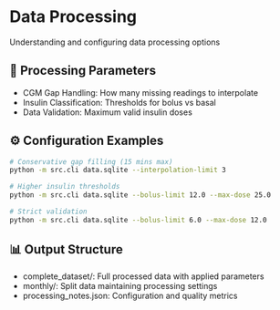 <div class="hero">
  <h1>Data Processing</h1>
  <p>Understanding and configuring data processing options</p>
</div>

## 🔄 Processing Parameters

<div class="feature-card">
<ul>
    <li>CGM Gap Handling: How many missing readings to interpolate</li>
    <li>Insulin Classification: Thresholds for bolus vs basal</li>
    <li>Data Validation: Maximum valid insulin doses</li>
</ul>
</div>

## ⚙️ Configuration Examples

<div class="feature-card">

```bash
# Conservative gap filling (15 mins max)
python -m src.cli data.sqlite --interpolation-limit 3

# Higher insulin thresholds
python -m src.cli data.sqlite --bolus-limit 12.0 --max-dose 25.0

# Strict validation
python -m src.cli data.sqlite --bolus-limit 6.0 --max-dose 12.0
```

</div>

## 📊 Output Structure

<div class="feature-card">
<ul>
    <li>complete_dataset/: Full processed data with applied parameters</li>
    <li>monthly/: Split data maintaining processing settings</li>
    <li>processing_notes.json: Configuration and quality metrics</li>
</ul>
</div>
